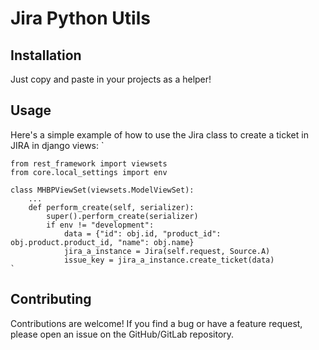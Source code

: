 # Jira Python Utils

## Installation
Just copy and paste in your projects as a helper!

## Usage
Here's a simple example of how to use the Jira class to create a ticket in JIRA in django views:
`
```
from rest_framework import viewsets
from core.local_settings import env

class MHBPViewSet(viewsets.ModelViewSet):
    ...
    def perform_create(self, serializer):
        super().perform_create(serializer)
        if env != "development":
            data = {"id": obj.id, "product_id": obj.product.product_id, "name": obj.name}
            jira_a_instance = Jira(self.request, Source.A)
            issue_key = jira_a_instance.create_ticket(data)
`
```


## Contributing
Contributions are welcome! If you find a bug or have a feature request, please open an issue on the GitHub/GitLab repository.
